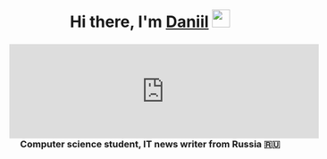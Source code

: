 <h1 align="center">Hi there, I'm <a href="https://daniilshat.ru/" target="_blank">Daniil</a> 
<img src="https://github.com/blackcater/blackcater/raw/main/images/Hi.gif" height="32"/></h1>
<h3 align="center"><iframe frameborder="0" src="https://itch.io/embed/2771072?border\_width=2&amp;bg\_color=222222&amp;fg\_color=eeeeee&amp;link\_color=fa5c5c&amp;border\_color=542763" width="554" height="169"><a href="https://adartes-dev.itch.io/poc">Age of Magic Battles: Path of Cards by AdArtes-dev</a></iframe>Computer science student, IT news writer from Russia 🇷🇺</h3>
